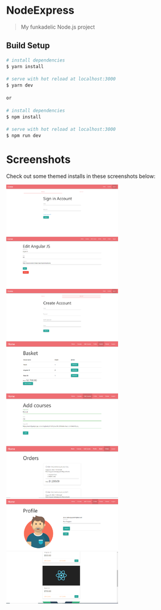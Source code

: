 # NodeExpress 

> My funkadelic Node.js project

## Build Setup

``` bash
# install dependencies
$ yarn install

# serve with hot reload at localhost:3000
$ yarn dev

or

# install dependencies
$ npm install

# serve with hot reload at localhost:3000
$ npm run dev
```

# Screenshots
  Check out some themed installs in these screenshots below:

<img src="public/screenshots/Login.png" width=300>   <img src="public/screenshots/Edit.png" width=300>
<img src="public/screenshots/Register.png" width=300>   <img src="public/screenshots/Basket.png" width=300>
<img src="public/screenshots/AddCourses.png" width=300>   <img src="public/screenshots/Orders.png" width=300>
<img src="public/screenshots/Profile.png" width=300>       <img src="public/screenshots/Courses.png" width=300>  
